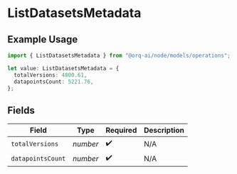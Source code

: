 # ListDatasetsMetadata

## Example Usage

```typescript
import { ListDatasetsMetadata } from "@orq-ai/node/models/operations";

let value: ListDatasetsMetadata = {
  totalVersions: 4800.61,
  datapointsCount: 5221.76,
};
```

## Fields

| Field              | Type               | Required           | Description        |
| ------------------ | ------------------ | ------------------ | ------------------ |
| `totalVersions`    | *number*           | :heavy_check_mark: | N/A                |
| `datapointsCount`  | *number*           | :heavy_check_mark: | N/A                |